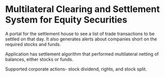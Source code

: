 # Multilateral Clearing and Settlement System for Equity Securities

A portal for the settlement house to see a list of trade transactions to be settled on that day. It also generates alerts about companies short on the required stocks and funds.

Application has settlement algorithm that performed multilateral netting of balances, either stocks or funds.

Supported corporate actions- stock dividend, rights, and stock split.
